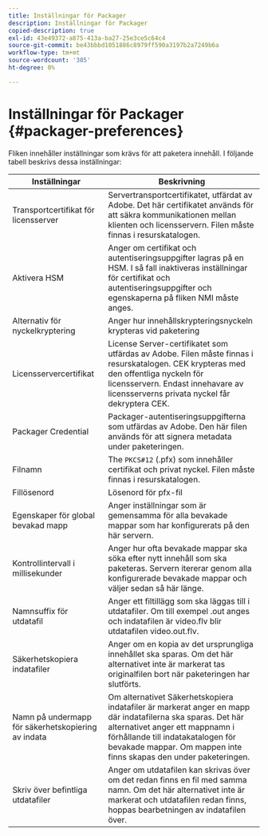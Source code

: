 ```yaml
---
title: Inställningar för Packager
description: Inställningar för Packager
copied-description: true
exl-id: 43e49372-a875-413a-ba27-25e3ce5c64c4
source-git-commit: be43bbbd1051886c8979ff590a3197b2a7249b6a
workflow-type: tm+mt
source-wordcount: '385'
ht-degree: 0%

---
```


# Inställningar för Packager {#packager-preferences}

Fliken innehåller inställningar som krävs för att paketera innehåll. I följande tabell beskrivs dessa inställningar:

| Inställningar | Beskrivning |
|--- |--- |
| Transportcertifikat för licensserver | Servertransportcertifikatet, utfärdat av Adobe. Det här certifikatet används för att säkra kommunikationen mellan klienten och licensservern. Filen måste finnas i resurskatalogen. |
| Aktivera HSM | Anger om certifikat och autentiseringsuppgifter lagras på en HSM. I så fall inaktiveras inställningar för certifikat och autentiseringsuppgifter och egenskaperna på fliken NMI måste anges. |
| Alternativ för nyckelkryptering | Anger hur innehållskrypteringsnyckeln krypteras vid paketering |
| Licensservercertifikat | License Server-certifikatet som utfärdas av Adobe. Filen måste finnas i resurskatalogen. CEK krypteras med den offentliga nyckeln för licensservern. Endast innehavare av licensserverns privata nyckel får dekryptera CEK. |
| Packager Credential | Packager-autentiseringsuppgifterna som utfärdas av Adobe. Den här filen används för att signera metadata under paketeringen. |
| Filnamn | The `PKCS#12` (.pfx) som innehåller certifikat och privat nyckel. Filen måste finnas i resurskatalogen. |
| Fillösenord | Lösenord för pfx-fil |
| Egenskaper för global bevakad mapp | Anger inställningar som är gemensamma för alla bevakade mappar som har konfigurerats på den här servern. |
| Kontrollintervall i millisekunder | Anger hur ofta bevakade mappar ska söka efter nytt innehåll som ska paketeras. Servern itererar genom alla konfigurerade bevakade mappar och väljer sedan så här länge. |
| Namnsuffix för utdatafil | Anger ett filtillägg som ska läggas till i utdatafiler. Om till exempel .out anges och indatafilen är video.flv blir utdatafilen video.out.flv. |
| Säkerhetskopiera indatafiler | Anger om en kopia av det ursprungliga innehållet ska sparas. Om det här alternativet inte är markerat tas originalfilen bort när paketeringen har slutförts. |
| Namn på undermapp för säkerhetskopiering av indata | Om alternativet Säkerhetskopiera indatafiler är markerat anger en mapp där indatafilerna ska sparas. Det här alternativet anger ett mappnamn i förhållande till indatakatalogen för bevakade mappar. Om mappen inte finns skapas den under paketeringen. |
| Skriv över befintliga utdatafiler | Anger om utdatafilen kan skrivas över om det redan finns en fil med samma namn. Om det här alternativet inte är markerat och utdatafilen redan finns, hoppas bearbetningen av indatafilen över. |
